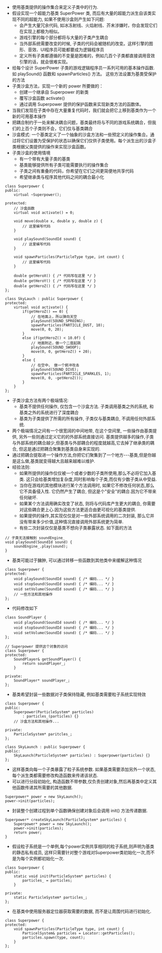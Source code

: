 * 使用基类提供的操作集合来定义子类中的行为.
* 假设实现一个超能力基类 SuperPower 类, 而后有大量的超能力派生自该类实现不同的超能力, 如果不使用沙盒则产生如下问题:
    - 会产生大量冗余代码, 如冰冻射线、火焰射线、芥末涉嫌时，你会发现它们在实现上都极为相似。
    - 游戏引擎的每个部分都将与大量的子类产生耦合
    - 当外部系统需要改变的时候, 子类的代码会被随机的改变。这样引擎的图形、音效、UI程序员可能都要成为逻辑程序员
    - 定义所有子类都遵循的不变量是困难的，例如几百个子类都直接调用音效引擎的话，就会很难实现。
* 给每个设计 SuperPower 子类的游戏逻辑程序员一系列可用的基本操作函数. 如 playSound() 函数和 spawnParticles() 方法。 这些方法设置为基类受保护的方法
* 子类沙盒方法，实现一个新的 power 所要做的：
    - 创建一个继承自 Superpower 的新类
    - 覆写沙盒函数 activate()
    - 通过调用 Superpower 提供的保护函数来实现新类方法的函数体。
* 当我们发现在子类中存在大量重复代码时，我们就会把它上移到基类作为一个新的可用基本操作
* 把耦合制约于一处来解决耦合问题，基类最终将与不同的游戏系统耦合，但我们的上百个子类则不会，它们仅与基类耦合
* 沙盒模式: 一个基类定义了一个抽象的沙盒方法和一些预定义的操作集合。通过将它们设置为受保护的状态以确保它们仅供子类使用。每个派生出的沙盒子类根据父类提供的操作来实现沙盒函数。
* 子类沙盒的使用情境
    - 有一个带有大量子类的基类
    - 基类能够提供所有子类可能需要执行的操作集合
    - 子类之间有重叠的代码，你希望在它们之间更简便地共享代码
    - 希望继承类与程序其他代码之间的耦合最小化
```
class Superpower {
public:
    virtual ~Superpower();

protected:
    // 沙盒函数
    virtual void activate() = 0;

    void move(double x, double y, double z) {
        // 这里编写代码
    }

    void playSound(SoundId sound) {
        // 这里编写代码
    }

    void spawnParticles(ParticleType type, int count) {
        // 这里编写代码
    }

    double getHeroX() { /* 代码写在这里 */ }
    double getHeroY() { /* 代码写在这里 */ }
    double getHeroZ() { /* 代码写在这里 */ }
};

class SkyLauch : public Superpower {
protected:
    virtual void activate() {
        if(getHeroZ() == 0) {
            // 在地面上，所以弹向天空
            playSound(SOUND_SPROING);
            spawnParticles(PARTICLE_DUST, 10);
            move(0, 0, 20);
        }
        else if(getHeroZ() < 10.0f) {
            // 地面附近，做一个二度起跳
            playSound(SOUND_SWOOP);
            move(0, 0, getHeroZ() + 20);
        }
        else {
            // 在空中， 做一个俯冲攻击
            playSound(SOUND_DIVE);
            spawnParticles(PARTICLE_SPARKLES, 1);
            move(0, 0, -getHeroZ());
        }
    }
};
```
* 子类沙盒方法有两个极端情况:
    - 基类不提供任何操作, 仅包含一个沙盒方法. 子类调用基类之外的系统, 和基类之外的系统进行了深度耦合
    - 基类为子类提供了所需的所有操作, 子类仅与基类耦合, 不调用任何外部系统.
* 两个极端情况之间有一个很宽阔的中间地带, 在这个空间里, 一些操作由基类提供, 另外一些则通过定义它的的外部系统直接访问. 基类提供越多的操作,子类与外部系统的耦合越少,但基类与外部耦合的程度就越高,它去掉了继承类的耦合, 但这是通过把耦合聚集到基类自身来实现的.
* 通过把耦合提取进一个操作方法,你把它们聚集到了一个地方---基类,但是你越是这么做,基类就变得越大且越来越难以维护.
* 经验法则:
    - 如果所提供的操作仅仅被一个或者少数的子类所使用,那么不必将它加入基类. 这只会给基类增加复杂度,同时影响每个子类,而仅有少数子类从中受益.
    - 当你在游戏的其他模块进行某个方法调用时, 如果它不修改任何状态,那么它不具备侵入性. 它仍然产生了耦合, 但这是个"安全"的耦合.因为它不带来任何破坏.
    - 如果某个方法调用确实改变了状态, 则将与代码库产生更大的耦合, 你需要对这些耦合更上心.因为这些方法更适合由更可视化的基类提供.
    - 如果提供的操作,其实现仅仅是对一些外部系统调用的二次封装, 那么它并没有带来多少价值,这种情况直接调用外部系统更为简单.
    - 有些二次封装仅仅是基类不想向子类暴露状态. 如下面的方法
```
// 子类无法接触到 soundEngine_
void playSound(SoundId sound) {
    soundEngine_.play(sound);
}
```
* 基类可能过于臃肿, 可以通过转移一些函数到其他类中来缓解这种情况
```
class Superpower {
protected:
    void playSound(SoundId sound) { /* 编码... */ }
    void stopSound(SoundId sound) { /* 编码... */ }
    void setVolume(SoundId sound) { /* 编码... */ }
    // 一些方法和其他操作
};
```
* 代码修改如下
```
class SoundPlayer {
    void playSound(SoundId sound) { /* 编码... */ }
    void stopSound(SoundId sound) { /* 编码... */ }
    void setVolume(SoundId sound) { /* 编码... */ }
};

// Superpower 提供这个对象的访问
class Superpower {
protected:
    SoundPlayer& getSoundPlayer() {
        return soundPlayer_;
    }

private:
    SoundPlayer* soundPlayer_;
};
```
* 基类希望封装一些数据对子类保持隐藏, 例如基类需要粒子系统实现特效
```
class Superpower {
public:
    Superpower(ParticleSystem* particles)
        : particles_(particles) {}
    // 沙盒方法和其他操作...

private:
    ParticleSystem* paritcles_;
};

class SkyLaunch : public Superpower {
public:
    SkyLaunch(ParticleSystem* particles) : Superpower(particles) {}
};
```
* 这样基类向每一个子类暴露了粒子系统参数. 如果基类需要添加另外一个状态,每个派生类都需要修改构造函数来传递该状态.
* 可以进行分段初始化, 构造函数不带参数,仅负责创建对象,然后再基类中定义其他函数传递其所需要的其他数据.
```
Superpower* power = new SkyLaunch();
power->init(particles);
```
* 封装整个创建过程到单个函数确保创建对象后会调用 init() 方法传递数据.
```
Superpower* createSkyLaunch(ParticleSystem* particles) {
    Superpower* power = new SkyLaunch();
    power->init(particles);
    return power;
}
```
* 假设粒子系统是一个单例,每个power实例共享相同的粒子系统,则声明为基类的静态私有成员, 这样只需要针对整个游戏对Superpower类初始化一次,而不是为每个实例都初始化一次.
```
class Superpower {
public:
    static void init(ParticleSystem* particles) {
        particles_ = particles;
    }

private:
    static ParticleSystem* particles_;
};
```
* 在基类中使用服务器定位器获取需要的数据, 而不是让周围代码进行初始化.
```
class Superpower {
protected:
    void spawnParticles(ParticleType type, int count) {
        ParticelSystem& particles = Locator::getParticles();
        particles.spawn(type, count);
    }
};
```